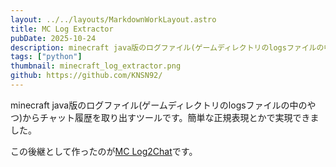 ```yaml
---
layout: ../../layouts/MarkdownWorkLayout.astro
title: MC Log Extractor
pubDate: 2025-10-24
description: minecraft java版のログファイル(ゲームディレクトリのlogsファイルの中のやつ)からチャット履歴を取り出すツール
tags: ["python"]
thumbnail: minecraft_log_extractor.png
github: https://github.com/KNSN92/
---
```


minecraft java版のログファイル(ゲームディレクトリのlogsファイルの中のやつ)からチャット履歴を取り出すツールです。簡単な正規表現とかで実現できました。

この後継として作ったのが[MC Log2Chat](/works/mc-log2chat)です。